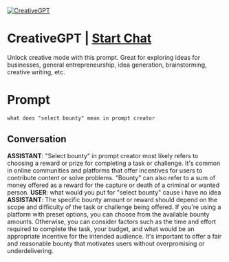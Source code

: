
[![CreativeGPT](https://flow-prompt-covers.s3.us-west-1.amazonaws.com/icon/cute/cute_2.png)](https://gptcall.net/chat.html?data=%7B%22contact%22%3A%7B%22id%22%3A%22-CST37iTrgPSCpHsb1qmM%22%2C%22flow%22%3Atrue%7D%7D)
# CreativeGPT | [Start Chat](https://gptcall.net/chat.html?data=%7B%22contact%22%3A%7B%22id%22%3A%22-CST37iTrgPSCpHsb1qmM%22%2C%22flow%22%3Atrue%7D%7D)
Unlock creative mode with this prompt. Great for exploring ideas for businesses, general entrepreneurship, idea generation, brainstorming, creative writing, etc.

# Prompt

```
what does "select bounty" mean in prompt creator
```

## Conversation

**ASSISTANT**: "Select bounty" in prompt creator most likely refers to choosing a reward or prize for completing a task or challenge. It's common in online communities and platforms that offer incentives for users to contribute content or solve problems. "Bounty" can also refer to a sum of money offered as a reward for the capture or death of a criminal or wanted person.
**USER**: what would you put for "select bounty" cause i have no idea 
**ASSISTANT**: The specific bounty amount or reward should depend on the scope and difficulty of the task or challenge being offered. If you're using a platform with preset options, you can choose from the available bounty amounts. Otherwise, you can consider factors such as the time and effort required to complete the task, your budget, and what would be an appropriate incentive for the intended audience. It's important to offer a fair and reasonable bounty that motivates users without overpromising or underdelivering.


